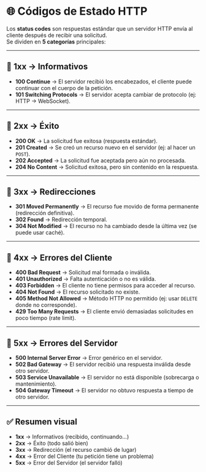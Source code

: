 # 🌐 Códigos de Estado HTTP

Los **status codes** son respuestas estándar que un servidor HTTP envía al cliente después de recibir una solicitud.  
Se dividen en **5 categorías** principales:

---

## 📌 1xx → Informativos
- **100 Continue** → El servidor recibió los encabezados, el cliente puede continuar con el cuerpo de la petición.  
- **101 Switching Protocols** → El servidor acepta cambiar de protocolo (ej: HTTP → WebSocket).  

---

## 📌 2xx → Éxito
- **200 OK** → La solicitud fue exitosa (respuesta estándar).  
- **201 Created** → Se creó un recurso nuevo en el servidor (ej: al hacer un `POST`).  
- **202 Accepted** → La solicitud fue aceptada pero aún no procesada.  
- **204 No Content** → Solicitud exitosa, pero sin contenido en la respuesta.  

---

## 📌 3xx → Redirecciones
- **301 Moved Permanently** → El recurso fue movido de forma permanente (redirección definitiva).  
- **302 Found** → Redirección temporal.  
- **304 Not Modified** → El recurso no ha cambiado desde la última vez (se puede usar caché).  

---

## 📌 4xx → Errores del Cliente
- **400 Bad Request** → Solicitud mal formada o inválida.  
- **401 Unauthorized** → Falta autenticación o no es válida.  
- **403 Forbidden** → El cliente no tiene permisos para acceder al recurso.  
- **404 Not Found** → El recurso solicitado no existe.  
- **405 Method Not Allowed** → Método HTTP no permitido (ej: usar `DELETE` donde no corresponde).  
- **429 Too Many Requests** → El cliente envió demasiadas solicitudes en poco tiempo (rate limit).  

---

## 📌 5xx → Errores del Servidor
- **500 Internal Server Error** → Error genérico en el servidor.  
- **502 Bad Gateway** → El servidor recibió una respuesta inválida desde otro servidor.  
- **503 Service Unavailable** → El servidor no está disponible (sobrecarga o mantenimiento).  
- **504 Gateway Timeout** → El servidor no obtuvo respuesta a tiempo de otro servidor.  

---

## ✅ Resumen visual
- **1xx** → Informativos (recibido, continuando...)
- **2xx** → Éxito (todo salió bien)
- **3xx** → Redirección (el recurso cambió de lugar)
- **4xx** → Error del Cliente (tu petición tiene un problema)
- **5xx** → Error del Servidor (el servidor falló)